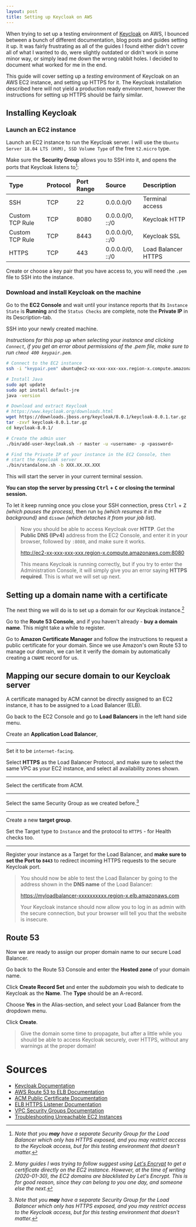 ```yaml
---
layout: post
title: Setting up Keycloak on AWS
---
```


When trying to set up a testing environment of [Keycloak](https://www.keycloak.org/) on AWS, I bounced between a bunch of different documentation, blog posts and guides setting it up. It was fairly frustrating as all of the guides I found either didn't cover all of what I wanted to do, were slightly outdated or didn't work in some minor way, or simply lead me down the wrong rabbit holes. I decided to document what worked for me in the end.

This guide will cover setting up a _testing_ environment of Keycloak on an AWS EC2 instance, and setting up HTTPS for it. The Keycloak installation described here will not yield a production ready environment, however the instructions for setting up HTTPS should be fairly similar.

## Installing Keycloak

### Launch an EC2 instance

Launch an EC2 instance to run the Keycloak server. I will use the `Ubuntu Server 18.04 LTS (HVM), SSD Volume Type` of the free `t2.micro` type.

Make sure the **Security Group** allows you to SSH into it, and opens the ports that Keycloak listens to[^security_groups]:

| Type            | Protocol | Port Range | Source          | Description         |
| :-------------- | :------- | :--------- | :-------------- | :------------------ |
| SSH             | TCP      | 22         | 0.0.0.0/0       | Terminal access     |
| Custom TCP Rule | TCP      | 8080       | 0.0.0.0/0, ::/0 | Keycloak HTTP       |
| Custom TCP Rule | TCP      | 8443       | 0.0.0.0/0, ::/0 | Keycloak SSL        |
| HTTPS           | TCP      | 443        | 0.0.0.0/0, ::/0 | Load Balancer HTTPS |

[^security_groups]: _Note that you **may** have a separate Security Group for the Load Balancer which only has HTTPS exposed, and you may restrict access to the Keycloak access, but for this testing environment that doesn't matter._

Create or choose a key pair that you have access to, you will need the `.pem` file to SSH into the instance.

### Download and install Keycloak on the machine

Go to the **EC2 Console** and wait until your instance reports that its `Instance State` is **Running** and the `Status Checks` are complete, note the **Private IP** in its Description-tab.

SSH into your newly created machine.

_Instructions for this pop up when selecting your instance and clicking `Connect`, if you get an error about permissions of the .pem file, make sure to run `chmod 400 keypair.pem`._

```bash
# Connect to the EC2 instance
ssh -i "keypair.pem" ubuntu@ec2-xx-xxx-xxx-xxx.region-x.compute.amazonaws.com

# Install Java
sudo apt update
sudo apt install default-jre
java -version

# Download and extract Keycloak
# https://www.keycloak.org/downloads.html
wget https://downloads.jboss.org/keycloak/8.0.1/keycloak-8.0.1.tar.gz
tar -zxvf keycloak-8.0.1.tar.gz
cd keycloak-8.0.1/

# Create the admin user
./bin/add-user-keycloak.sh -r master -u <username> -p <password>

# Find the Private IP of your instance in the EC2 Console, then
# start the Keycloak server
./bin/standalone.sh -b XXX.XX.XX.XXX
```

This will start the server in your current terminal session.

**You can stop the server by pressing <kbd>Ctrl</kbd> + <kbd>C</kbd> or closing the terminal session.**

To let it keep running once you close your SSH connection, press <kbd>Ctrl</kbd> + <kbd>Z</kbd> _(which pauses the process)_, then run `bg` _(which resumes it in the background)_ and `disown` _(which detaches it from your job list)_.

> Now you should be able to access Keycloak over **HTTP**. Get the **Public DNS (IPv4)** address from the EC2 Console, and enter it in your browser, followed by `:8080`, and make sure it works.
>
> http://ec2-xx-xxx-xxx-xxx.region-x.compute.amazonaws.com:8080
>
> This means Keycloak is running correctly, but if you try to enter the Administration Console, it will simply give you an error saying **HTTPS required**. This is what we will set up next.

## Setting up a domain name with a certificate

The next thing we will do is to set up a domain for our Keycloak instance.[^domain_name]

[^domain_name]: _Many guides I was trying to follow suggest using [Let's Encrypt](https://letsencrypt.org/) to get a certificate directly on the EC2 instance. However, at the time of writing (2020-01-30), the EC2 domains are blacklisted by Let's Encrypt. This is for good reason, since they can belong to you one day, and someone else the next._

Go to the **Route 53 Console**, and if you haven't already - **buy a domain name**. This might take a while to register.

Go to **Amazon Certificate Manager** and follow the instructions to request a public certificate for your domain. Since we use Amazon's own Route 53 to manage our domain, we can let it verify the domain by automatically creating a `CNAME` record for us.

## Mapping our secure domain to our Keycloak server

A certificate managed by ACM cannot be directly assigned to an EC2 instance, it has to be assigned to a Load Balancer (ELB).

Go back to the EC2 Console and go to **Load Balancers** in the left hand side menu.

Create an **Application Load Balancer**,

---

Set it to be `internet-facing`.

Select **HTTPS** as the Load Balancer Protocol, and make sure to select the same VPC as your EC2 instance, and select all availability zones shown.

---

Select the certificate from ACM.

---

Select the same Security Group as we created before.[^security_groups]

---

Create a new **target group**.

Set the Target type to `Instance` and the protocol to `HTTPS` - for Health checks too.

---

Register your instance as a Target for the Load Balancer, and **make sure to set the Port to `8443`** to redirect incoming HTTPS requests to the secure Keycloak port.

> You should now be able to test the Load Balancer by going to the address shown in the **DNS name** of the Load Balancer:
>
> https://myloadbalancer-xxxxxxxxxx.region-x.elb.amazonaws.com
>
> Your Keycloak instance should now allow you to log in as admin with the secure connection, but your browser will tell you that the website is insecure.

## Route 53

Now we are ready to assign our proper domain name to our secure Load Balancer.

Go back to the Route 53 Console and enter the **Hosted zone** of your domain name.

Click **Create Record Set** and enter the _subdomain_ you wish to dedicate to Keycloak as the **Name**. The **Type** should be an A-record.

Choose **Yes** in the Alias-section, and select your Load Balancer from the dropdown menu.

Click **Create**.

> Give the domain some time to propagate, but after a little while you should be able to access Keycloak securely, over HTTPS, without any warnings at the proper domain!

# Sources

- [Keycloak Documentation](https://www.keycloak.org/documentation.html)
- [AWS Route 53 to ELB Documentation](https://docs.aws.amazon.com/Route53/latest/DeveloperGuide/routing-to-ec2-instance.html)
- [ACM Public Certificate Documentation](https://docs.aws.amazon.com/acm/latest/userguide/gs-acm-request-public.html)
- [ELB HTTPS Listener Documentation](https://docs.aws.amazon.com/elasticloadbalancing/latest/application/create-https-listener.html)
- [VPC Security Groups Documentation](https://docs.aws.amazon.com/vpc/latest/userguide/VPC_SecurityGroups.html)
- [Troubleshooting Unreachable EC2 Instances](https://docs.aws.amazon.com/AWSEC2/latest/UserGuide/instance-console.html)
